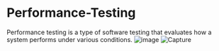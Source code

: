 # Performance-Testing
Performance testing is a type of software  testing that evaluates how a system performs under various conditions.
![image](https://github.com/user-attachments/assets/0daa9033-c867-4a41-9a52-a7ab309d75a2)
![Capture](https://github.com/user-attachments/assets/34e0af26-a96d-48fc-93c5-79651a77ea63)

